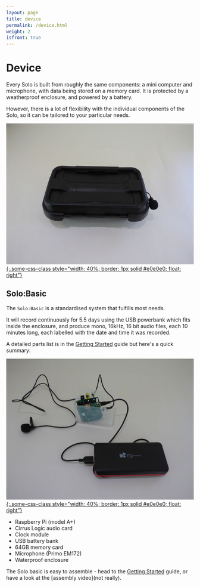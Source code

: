 ```yaml
---
layout: page
title: device
permalink: /device.html
weight: 2
isfront: true
---
```


# Device

Every Solo is built from roughly the same components: a mini computer and
microphone, with data being stored on a memory card. It is protected
by a weatherproof enclosure, and powered by a battery.

However, there is a lot of flexibility with the individual components
of the Solo, so it can be tailored to your particular needs.

[![what is this](/img/solo-boxed.jpg "inside a solo" ){:.some-css-class style="width: 40%; border: 1px solid #e0e0e0; float: right"}](/img/solo-boxed.jpg)

## Solo:Basic

The `Solo:Basic` is a standardised system that fulfills most needs.

It will record continuously for 5.5 days using the USB powerbank which
fits inside the enclosure, and produce mono, 16kHz, 16 bit audio files,
each 10 minutes long, each labelled with the date and time it was recorded.

A detailed parts list is in the [Getting&nbsp;Started](/documentation/getting-started.html)
guide but here's a quick summary:

[![what is this](/img/solo-naked-powerbank-8x6.jpg "inside a solo" ){:.some-css-class style="width: 40%; border: 1px solid #e0e0e0; float: right"}](/img/solo-naked-powerbank-8x6.jpg)

* Raspberry Pi (model A+) 
* Cirrus Logic audio card
* Clock module
* USB battery bank
* 64GB memory card
* Microphone (Primo EM172)
* Waterproof enclosure

The Solo basic is easy to assemble - head to the
[Getting&nbsp;Started](/documentation/getting-started.html) guide, or
have a look at the [assembly video](not really).

